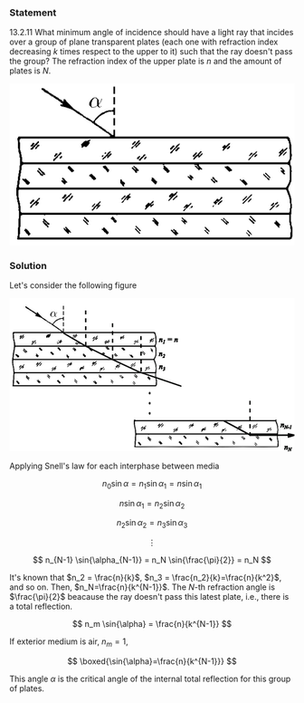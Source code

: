 ###  Statement

$13.2.11$ What minimum angle of incidence should have a light ray that incides over a group of plane transparent plates (each one with refraction index decreasing $k$ times respect to the upper to it) such that the ray doesn't pass the group? The refraction index of the upper plate is $n$ and the amount of plates is $N$.

![ For problem $13.2.11$ |543x308, 40%](../../img/13.2.11/statement.png)

### Solution

Let's consider the following figure

![ Ray's path through plates |994x533, 76%](../../img/13.2.11/draw.png)

Applying Snell's law for each interphase between media

$$
n_0 \sin{\alpha} = n_1 \sin{\alpha_1} = n \sin{\alpha_1}
$$

$$
n \sin{\alpha_1} = n_2 \sin{\alpha_2}
$$

$$
n_2 \sin{\alpha_2} = n_3 \sin{\alpha_3}
$$

$$
\vdots
$$

$$
n_{N-1} \sin{\alpha_{N-1}} = n_N \sin{\frac{\pi}{2}} = n_N
$$

It's known that $n_2 = \frac{n}{k}$, $n_3 = \frac{n_2}{k}=\frac{n}{k^2}$, and so on. Then, $n_N=\frac{n}{k^{N-1}}$. The $N$-th refraction angle is $\frac{\pi}{2}$ beacause the ray doesn't pass this latest plate, i.e., there is a total reflection.

$$
n_m \sin{\alpha} = \frac{n}{k^{N-1}}
$$

If exterior medium is air, $n_m = 1$,

$$
\boxed{\sin{\alpha}=\frac{n}{k^{N-1}}}
$$

This angle $\alpha$ is the critical angle of the internal total reflection for this group of plates.